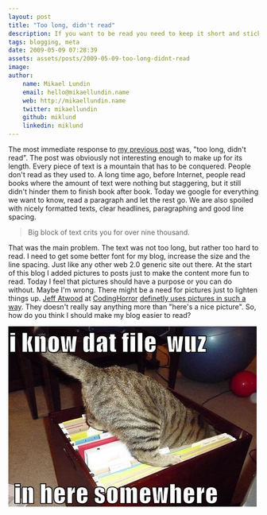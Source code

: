 ```yaml
---
layout: post
title: "Too long, didn't read"
description: If you want to be read you need to keep it short and stick to the point. Otherwise people will get bored and stop reading.
tags: blogging, meta
date: 2009-05-09 07:28:39
assets: assets/posts/2009-05-09-too-long-didnt-read
image: 
author: 
    name: Mikael Lundin
    email: hello@mikaellundin.name 
    web: http://mikaellundin.name
    twitter: mikaellundin
    github: miklund
    linkedin: miklund                    
---
```


The most immediate response to [my previous post](/2009/05/06/death-to-seo-companies.html "This recession will claim death to SEO companies") was, "too long, didn't read". The post was obviously not interesting enough to make up for its length. Every piece of text is a mountain that has to be conquered.  People don't read as they used to. A long time ago, before Internet, people read books where the amount of text were nothing but staggering, but it still didn't hinder them to finish book after book. Today we google for everything we want to know, read a paragraph and let the rest go. We are also spoiled with nicely formatted texts, clear headlines, paragraphing and good line spacing.

> Big block of text crits you for over nine thousand.

That was the main problem. The text was not too long, but rather too hard to read. I need to get some better font for my blog, increase the size and the line spacing. Just like any other web 2.0 generic site out there.  At the start of this blog I added pictures to posts just to make the content more fun to read. Today I feel that pictures should have a purpose or you can do without. Maybe I'm wrong. There might be a need for pictures just to lighten things up.  [Jeff Atwood](http://www.codinghorror.com/blog/archives/000021.html) at [CodingHorror](http://www.codinghorror.com/blog/) [definetly uses pictures in such a way](http://www.codinghorror.com/blog/archives/001239.html). They doesn't really say anything more than "here's a nice picture".  So, how do you think I should make my blog easier to read?

![I know that file was in here somwhere - cat picture](/assets/posts/2009-05-09-too-long-didnt-read/funny-pictures-cat-searches-for-a-file.jpg)
